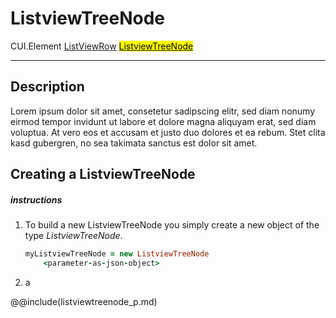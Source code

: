 # ListviewTreeNode
<span class="inheritance">CUI.Element
<a href="#Documentation/elements/listview/listviewrow">ListViewRow</a>
<a href="#Documentation/elements/listview/listviewtreenode"><mark>ListviewTreeNode</mark></a>
</span>
***

## Description
Lorem ipsum dolor sit amet, consetetur sadipscing elitr, sed diam nonumy eirmod tempor invidunt ut labore et dolore magna aliquyam erat, sed diam voluptua. At vero eos et accusam et justo duo dolores et ea rebum. Stet clita kasd gubergren, no sea takimata sanctus est  dolor sit amet.

## Creating a ListviewTreeNode

##### instructions

1. To build a new ListviewTreeNode you simply create a new object of the type *ListviewTreeNode*.
	```coffeescript
	myListviewTreeNode = new ListviewTreeNode
		<parameter-as-json-object>
	```
2. 
	a


@@include(listviewtreenode_p.md)